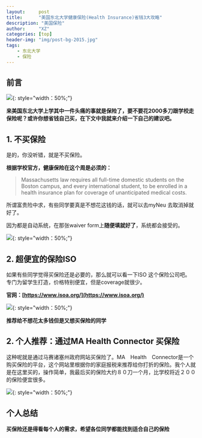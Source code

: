 ```yaml
---
layout:     post
title:      "美国东北大学健康保险(Health Insurance)省钱3大攻略"
description: "美国保险"
author:     "XZ"
categories: [top]
header-img: "img/post-bg-2015.jpg"
tags:
    - 东北大学
    - 保险
---
```


## 前言

![](http://www.haverhill-ps.org/wp-content/uploads/2016/08/Health-Insurance-161014.jpg){: style="width：50%;"}

**来美国东北大学上学其中一件头痛的事就是保险了，要不要花2000多刀跟学校走保险呢？或许你想省钱自己买，在下文中我就来介绍一下自己的建议吧。**


## 1. 不买保险

是的，你没听错，就是不买保险。

**根据学校官方，健康保险在这个周是必须的：**

> Massachusetts law requires all full-time domestic students on the Boston campus, and every international student, to be enrolled in a health insurance plan for coverage of unanticipated medical costs. 

所谓富贵险中求，有些同学要真是不想花这钱的话，就可以去myNeu 去取消掉就好了。

因为都是自动系统，在那张waiver form上**随便填就好了**，系统都会接受的。

![]({{site.baseurl}}/img/in-post/health_insurance/health_insurance.png){: style="width：50%;"}


## 2. 超便宜的保险ISO

如果有些同学觉得买保险还是必要的，那么就可以看一下ISO 这个保险公司吧。 专门为留学生打造，价格特别便宜，但是coverage就很少。

**官网：[https://www.isoa.org/](https://www.isoa.org/)**

![](http://acct.edu/wp-content/uploads/2014/01/ISO-logo.jpg){: style="width：50%;"}

**推荐给不想花太多钱但是又想买保险的同学**


## 2. 个人推荐：通过MA Health Connector 买保险

这种呢就是通过马赛诸塞州政府网站买保险了。MA　Health　Connector是一个购买保险的平台，这个网站里根据你的家庭报税来推荐给你打折的保险。我个人就是在这里买的，操作简单，我最后买的保险大约８０刀一个月，比学校将近２００的保险便宜很多。

![](https://mahealthconnector.optum.com/individual/images/logo.png){: style="width：50%;"}

## 个人总结

**买保险还是得看每个人的需求，希望各位同学都能找到适合自己的保险**









